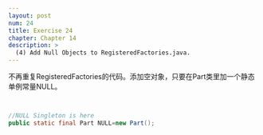 ```yaml
---
layout: post
num: 24
title: Exercise 24
chapter: Chapter 14
description: >
  (4) Add Null Objects to RegisteredFactories.java.
---
```


不再重复RegisteredFactories的代码。添加空对象，只要在Part类里加一个静态单例常量NULL。


```java


//NULL Singleton is here
public static final Part NULL=new Part();


```



